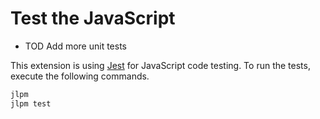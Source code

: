 # Test the JavaScript

- TOD Add more unit tests

This extension is using [Jest](https://jestjs.io) for JavaScript code testing. To run the tests, execute the following commands.

```bash
jlpm
jlpm test
```
